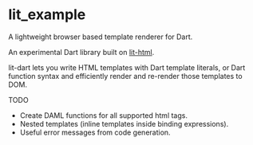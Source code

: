 # lit_example

A lightweight browser based template renderer for Dart.

An experimental Dart library built on [lit-html](https://github.com/PolymerLabs/lit-html).

lit-dart lets you write HTML templates with Dart template literals, or Dart function syntax and 
efficiently render and re-render those templates to DOM. 

TODO

* Create DAML functions for all supported html tags.
* Nested templates (inline templates inside binding expressions).
* Useful error messages from code generation.



